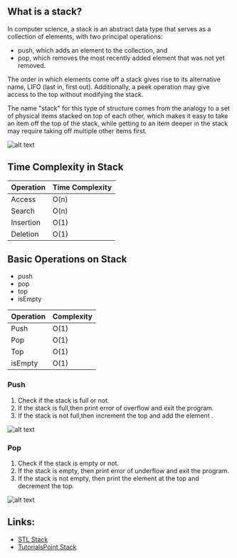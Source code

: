 ## What is a stack?

In computer science, a stack is an abstract data type that serves as a collection of elements, with two principal operations:

  * push, which adds an element to the collection, and
  * pop, which removes the most recently added element that was not yet removed.

The order in which elements come off a stack gives rise to its alternative name, LIFO (last in, first out). Additionally, a peek operation may give access to the top without modifying the stack.

The name "stack" for this type of structure comes from the analogy to a set of physical items stacked on top of each other, which makes it easy to take an item off the top of the stack, while getting to an item deeper in the stack may require taking off multiple other items first.

![alt text][logo]

[logo]: https://www.tutorialspoint.com/data_structures_algorithms/images/stack_representation.jpg

## Time Complexity in Stack 
|Operation|Time Complexity|
|---------|---------------|
|Access|O(n)|
|Search|O(n)|
|Insertion|O(1)|
|Deletion|O(1)|

## Basic Operations on Stack
  * push
  * pop
  * top
  * isEmpty

  
|Operation|Complexity|
|---------|---------------|
|Push|O(1)|
|Pop|O(1)|
|Top|O(1)|
|isEmpty|O(1)|

### Push

 1) Check if the stack is full or not.
 2) If the stack is full,then print error of overflow and exit the program.
 3) If the stack is not full,then increment the top and add the element .

![alt text][logo2]

[logo2]: http://img.c4learn.com/2010/06/Push-Operation-on-Stack.jpg

### Pop

 1) Check if the stack is empty or not.
 2) If the stack is empty, then print error of underflow and exit the program.
 3) If the stack is not empty, then print the element at the top and decrement the top.

![alt text][logo3]

[logo3]: http://img.c4learn.com/2010/06/Pop-Operation-on-Stack.png


## Links:
  * [STL Stack](http://www.cplusplus.com/reference/stack/stack/)
  * [TutorialsPoint Stack](https://www.tutorialspoint.com/cpp_standard_library/stack.htm)
 